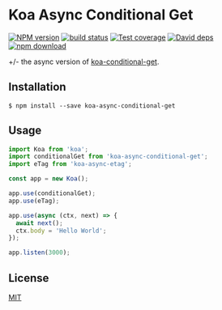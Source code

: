 # Koa Async Conditional Get

[![NPM version][npm-image]][npm-url]
[![build status][travis-image]][travis-url]
[![Test coverage][coveralls-image]][coveralls-url]
[![David deps][david-image]][david-url]
[![npm download][download-image]][download-url]

+/- the async version of [koa-conditional-get](https://github.com/koajs/conditional-get).

## Installation

```
$ npm install --save koa-async-conditional-get
```

## Usage

```js
import Koa from 'koa';
import conditionalGet from 'koa-async-conditional-get';
import eTag from 'koa-async-etag';

const app = new Koa();

app.use(conditionalGet);
app.use(eTag);

app.use(async (ctx, next) => {
  await next();
  ctx.body = 'Hello World';
});

app.listen(3000);
```

## License

[MIT](LICENSE)

[npm-image]: https://img.shields.io/npm/v/koa-async-conditional-get.svg?style=flat-square
[npm-url]: https://npmjs.org/package/koa-async-conditional-get
[travis-image]:https://img.shields.io/travis/broucz/koa-async-conditional-get.svg?style=flat-square
[travis-url]: https://travis-ci.org/broucz/koa-async-conditional-get
[coveralls-image]: https://img.shields.io/coveralls/broucz/koa-async-conditional-get.svg?style=flat-square
[coveralls-url]: https://coveralls.io/r/broucz/koa-async-conditional-get?branch=master
[david-image]: https://img.shields.io/david/broucz/koa-async-conditional-get.svg?style=flat-square
[david-url]: https://david-dm.org/broucz/koa-async-conditional-get
[download-image]: https://img.shields.io/npm/dm/koa-async-conditional-get.svg?style=flat-square
[download-url]: https://npmjs.org/package/koa-async-conditional-get
